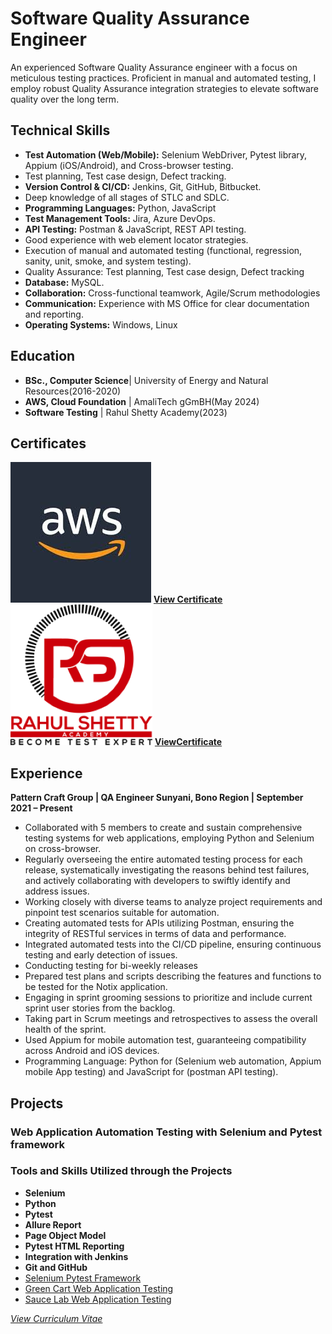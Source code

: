 # Software Quality Assurance Engineer
An experienced Software Quality Assurance engineer with a focus on meticulous testing practices. Proficient in manual and automated testing, I employ robust Quality Assurance integration strategies to elevate software quality over the long term.

## Technical Skills
- **Test Automation (Web/Mobile):** Selenium WebDriver, Pytest library, Appium (iOS/Android), and Cross-browser testing.
- Test planning, Test case design, Defect tracking.
-	**Version Control & CI/CD:** Jenkins, Git, GitHub, Bitbucket.
- Deep knowledge of all stages of STLC and SDLC.
- **Programming Languages:** Python, JavaScript
- **Test Management Tools:** Jira, Azure DevOps.
- **API Testing:** Postman & JavaScript, REST API testing.
- Good experience with web element locator strategies.
- Execution of manual and automated testing (functional, regression, sanity, unit, smoke, and system testing).
- Quality Assurance: Test planning, Test case design, Defect tracking
- **Database:** MySQL.
- **Collaboration:** Cross-functional teamwork, Agile/Scrum methodologies
- **Communication:** Experience with MS Office for clear documentation and reporting.
- **Operating Systems:** Windows, Linux




## Education
- **BSc., Computer Science**| University of Energy and Natural Resources(2016-2020)								       		
- **AWS, Cloud Foundation** | AmaliTech gGmBH(May 2024)
- **Software Testing**     | Rahul Shetty Academy(2023) 

## Certificates
![AWS](/assets/img/awslogo.jpg)
**[View Certificate](https://drive.google.com/file/d/1oezYElu21cCR-31pG-n9r5geuP-WnbLi/view)**
![Rahul Shetty Academy](/assets/img/rs_logo.png)
**[ViewCertificate](https://drive.google.com/file/d/1-_-aVof5At117a61Iqs4mvVvfDEO9scV/view?usp=drive_link)**


## Experience

**Pattern Craft Group | QA Engineer   Sunyani, Bono Region | September 2021 – Present**
- Collaborated with 5 members to create and sustain comprehensive testing systems for web applications, employing Python and Selenium on cross-browser. 
- Regularly overseeing the entire automated testing process for each release, systematically investigating the reasons behind test failures, and actively collaborating with developers to swiftly identify and address issues.
- Working closely with diverse teams to analyze project requirements and pinpoint test scenarios suitable for automation.
- Creating automated tests for APIs utilizing Postman, ensuring the integrity of RESTful services in terms of data and performance.
- Integrated automated tests into the CI/CD pipeline, ensuring continuous testing and early detection of issues.
- Conducting testing for bi-weekly releases
- Prepared test plans and scripts describing the features and functions to be tested for the Notix application.
- Engaging in sprint grooming sessions to prioritize and include current sprint user stories from the backlog.
- Taking part in Scrum meetings and retrospectives to assess the overall health of the sprint.
- Used Appium for mobile automation test, guaranteeing compatibility across Android and iOS devices.
- Programming Language: Python for (Selenium web automation, Appium mobile App testing) and JavaScript for (postman API testing).


## Projects
### Web Application Automation Testing with Selenium and Pytest framework
### **Tools** and **Skills** Utilized through the Projects 
- **Selenium**
- **Python**
- **Pytest**
- **Allure Report**
- **Page Object Model**
- **Pytest HTML Reporting**
- **Integration with Jenkins**
- **Git and GitHub**
- [Selenium Pytest Framework](https://github.com/DERRYZEK/seleniumTest)
- [Green Cart Web Application Testing](https://github.com/DERRYZEK/greenCart)
- [Sauce Lab Web Application Testing](https://github.com/DERRYZEK/sauceLabTesting)



*[View Curriculum Vitae](https://drive.google.com/file/d/1-_-aVof5At117a61Iqs4mvVvfDEO9scV/view?usp=drive_link)*



